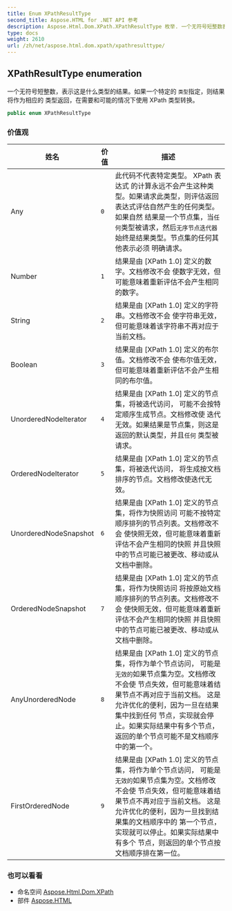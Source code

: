 ```yaml
---
title: Enum XPathResultType
second_title: Aspose.HTML for .NET API 参考
description: Aspose.Html.Dom.XPath.XPathResultType 枚举. 一个无符号短整数表示这是什么类型的结果如果一个特定的 类型指定则结果将作为相应的 类型返回在需要和可能的情况下使用 XPath 类型转换
type: docs
weight: 2610
url: /zh/net/aspose.html.dom.xpath/xpathresulttype/
---
```

## XPathResultType enumeration

一个无符号短整数，表示这是什么类型的结果。如果一个特定的 `类型`指定，则结果将作为相应的 类型返回，在需要和可能的情况下使用 XPath 类型转换。

```csharp
public enum XPathResultType
```

### 价值观

| 姓名 | 价值 | 描述 |
| --- | --- | --- |
| Any | `0` | 此代码不代表特定类型。 XPath 表达式 的计算永远不会产生这种类型。如果请求此类型，则评估返回 表达式评估自然产生的任何类型。如果自然 结果是一个节点集，当`任何`类型被请求，然后`无序节点迭代器` 始终是结果类型。节点集的任何其他表示必须 明确请求。 |
| Number | `1` | 结果是由 [XPath 1.0] 定义的数字。文档修改不会 使数字无效，但可能意味着重新评估不会产生相同的数字。 |
| String | `2` | 结果是由 [XPath 1.0] 定义的字符串。文档修改不会 使字符串无效，但可能意味着该字符串不再对应于 当前文档。 |
| Boolean | `3` | 结果是由 [XPath 1.0] 定义的布尔值。文档修改不会 使布尔值无效，但可能意味着重新评估不会产生相同的布尔值。 |
| UnorderedNodeIterator | `4` | 结果是由 [XPath 1.0] 定义的节点集，将被迭代访问， 可能不会按特定顺序生成节点。文档修改使 迭代无效。如果结果是节点集，则这是返回的默认类型，并且`任何` 类型被请求。 |
| OrderedNodeIterator | `5` | 结果是由 [XPath 1.0] 定义的节点集，将被迭代访问， 将生成按文档排序的节点。文档修改使迭代无效。 |
| UnorderedNodeSnapshot | `6` | 结果是由 [XPath 1.0] 定义的节点集，将作为快照访问 可能不按特定顺序排列的节点列表。文档修改不会 使快照无效，但可能意味着重新评估不会产生相同的快照 并且快照中的节点可能已被更改、移动或从文档中删除。 |
| OrderedNodeSnapshot | `7` | 结果是由 [XPath 1.0] 定义的节点集，将作为快照访问 将按原始文档顺序排列的节点列表。文档修改不会 使快照无效，但可能意味着重新评估不会产生相同的快照 并且快照中的节点可能已被更改、移动或从文档中删除。 |
| AnyUnorderedNode | `8` | 结果是由 [XPath 1.0] 定义的节点集，将作为单个节点访问， 可能是`无效的`如果节点集为空。文档修改不会使 节点失效，但可能意味着结果节点不再对应于当前文档。 这是允许优化的便利，因为一旦在结果集中找到任何 节点，实现就会停止。如果实际结果中有多个节点， 返回的单个节点可能不是文档顺序中的第一个。 |
| FirstOrderedNode | `9` | 结果是由 [XPath 1.0] 定义的节点集，将作为单个节点访问， 可能是`无效的`如果节点集为空。文档修改不会使 节点失效，但可能意味着结果节点不再对应于当前文档。 这是允许优化的便利，因为一旦找到结果集的文档顺序中的 第一个节点，实现就可以停止。如果实际结果中有多个 节点，则返回的单个节点按文档顺序排在第一位。 |

### 也可以看看

* 命名空间 [Aspose.Html.Dom.XPath](../../aspose.html.dom.xpath/)
* 部件 [Aspose.HTML](../../)


